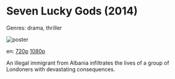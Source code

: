 # Seven Lucky Gods (2014)

Genres: drama, thriller

![poster](http://image.tmdb.org/t/p/w500/5dk2qdOkOGiypSblFdxqbY5fQ3O.jpg)

en:
  [720p](magnet:?xt=urn:btih:695800AD4F3C3DB565C9E109EBE3B819F64CC380&tr=udp://glotorrents.pw:6969/announce&tr=udp://tracker.opentrackr.org:1337/announce&tr=udp://torrent.gresille.org:80/announce&tr=udp://tracker.openbittorrent.com:80&tr=udp://tracker.coppersurfer.tk:6969&tr=udp://tracker.leechers-paradise.org:6969&tr=udp://p4p.arenabg.ch:1337&tr=udp://tracker.internetwarriors.net:1337)
  [1080p](magnet:?xt=urn:btih:2D6DAB851D9D023B7D85374A16A4DFA2B8ADEF23&tr=udp://glotorrents.pw:6969/announce&tr=udp://tracker.opentrackr.org:1337/announce&tr=udp://torrent.gresille.org:80/announce&tr=udp://tracker.openbittorrent.com:80&tr=udp://tracker.coppersurfer.tk:6969&tr=udp://tracker.leechers-paradise.org:6969&tr=udp://p4p.arenabg.ch:1337&tr=udp://tracker.internetwarriors.net:1337)
  


An illegal immigrant from Albania infiltrates the lives of a group of Londoners with devastating consequences.